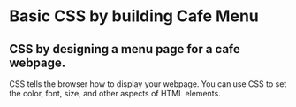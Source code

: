 # Basic CSS by building Cafe Menu
## CSS by designing a menu page for a cafe webpage.

CSS tells the browser how to display your webpage. You can use CSS to set the color, font, size, and other aspects of HTML elements.
